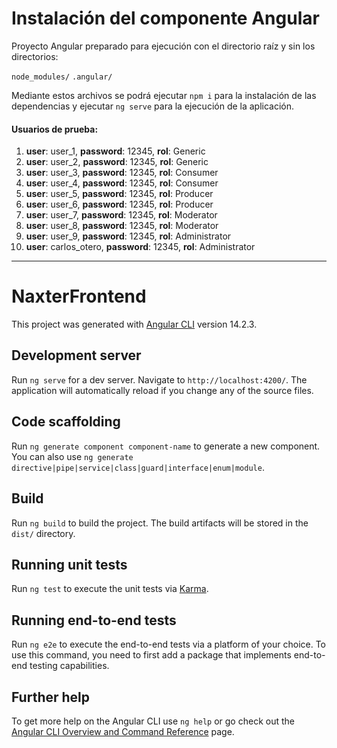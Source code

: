# Instalación del componente Angular

Proyecto Angular preparado para ejecución con el directorio raíz y sin los directorios:

`node_modules/`
`.angular/`

Mediante estos archivos se podrá ejecutar `npm i` para la instalación de las dependencias y ejecutar `ng serve` para la ejecución de la aplicación.

#### Usuarios de prueba:

1. **user**: user_1, **password**: 12345, **rol**: Generic
2. **user**: user_2, **password**: 12345, **rol**: Generic
3. **user**: user_3, **password**: 12345, **rol**: Consumer
4. **user**: user_4, **password**: 12345, **rol**: Consumer
5. **user**: user_5, **password**: 12345, **rol**: Producer
6. **user**: user_6, **password**: 12345, **rol**: Producer
7. **user**: user_7, **password**: 12345, **rol**: Moderator
8. **user**: user_8, **password**: 12345, **rol**: Moderator
9. **user**: user_9, **password**: 12345, **rol**: Administrator
10. **user**: carlos_otero, **password**: 12345, **rol**: Administrator

----------------------------------------------------------------------------------------------

# NaxterFrontend

This project was generated with [Angular CLI](https://github.com/angular/angular-cli) version 14.2.3.

## Development server

Run `ng serve` for a dev server. Navigate to `http://localhost:4200/`. The application will automatically reload if you change any of the source files.

## Code scaffolding

Run `ng generate component component-name` to generate a new component. You can also use `ng generate directive|pipe|service|class|guard|interface|enum|module`.

## Build

Run `ng build` to build the project. The build artifacts will be stored in the `dist/` directory.

## Running unit tests

Run `ng test` to execute the unit tests via [Karma](https://karma-runner.github.io).

## Running end-to-end tests

Run `ng e2e` to execute the end-to-end tests via a platform of your choice. To use this command, you need to first add a package that implements end-to-end testing capabilities.

## Further help

To get more help on the Angular CLI use `ng help` or go check out the [Angular CLI Overview and Command Reference](https://angular.io/cli) page.
